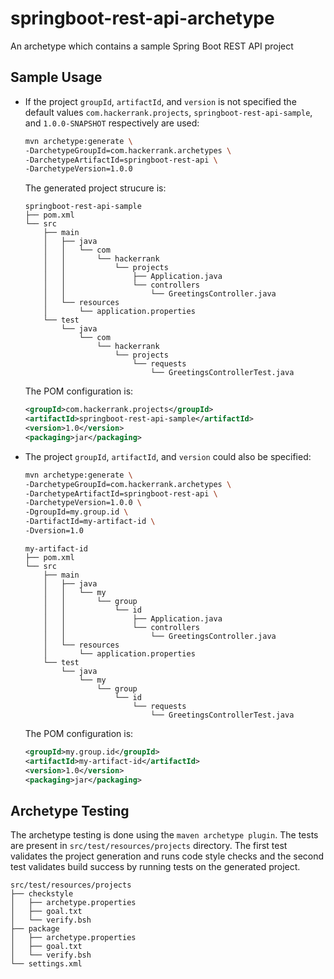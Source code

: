 # springboot-rest-api-archetype
An archetype which contains a sample Spring Boot REST API project

## Sample Usage

- If the project `groupId`, `artifactId`, and `version` is not specified the default values `com.hackerrank.projects`, `springboot-rest-api-sample`, and `1.0.0-SNAPSHOT` respectively are used:

    ```bash
    mvn archetype:generate \
    -DarchetypeGroupId=com.hackerrank.archetypes \
    -DarchetypeArtifactId=springboot-rest-api \
    -DarchetypeVersion=1.0.0
    ```

    The generated project strucure is:

    ```text
    springboot-rest-api-sample
    ├── pom.xml
    └── src
        ├── main
        │   ├── java
        │   │   └── com
        │   │       └── hackerrank
        │   │           └── projects
        │   │               ├── Application.java
        │   │               └── controllers
        │   │                   └── GreetingsController.java
        │   └── resources
        │       └── application.properties
        └── test
            └── java
                └── com
                    └── hackerrank
                        └── projects
                            └── requests
                                └── GreetingsControllerTest.java
    ```

    The POM configuration is:

    ```xml
    <groupId>com.hackerrank.projects</groupId>
    <artifactId>springboot-rest-api-sample</artifactId>
    <version>1.0</version>
    <packaging>jar</packaging>
    ```

- The project `groupId`, `artifactId`, and `version` could also be specified:

    ```bash
    mvn archetype:generate \
    -DarchetypeGroupId=com.hackerrank.archetypes \
    -DarchetypeArtifactId=springboot-rest-api \
    -DarchetypeVersion=1.0.0 \
    -DgroupId=my.group.id \
    -DartifactId=my-artifact-id \
    -Dversion=1.0
    ```

    ```text
    my-artifact-id
    ├── pom.xml
    └── src
        ├── main
        │   ├── java
        │   │   └── my
        │   │       └── group
        │   │           └── id
        │   │               ├── Application.java
        │   │               └── controllers
        │   │                   └── GreetingsController.java
        │   └── resources
        │       └── application.properties
        └── test
            └── java
                └── my
                    └── group
                        └── id
                            └── requests
                                └── GreetingsControllerTest.java
    ```

    The POM configuration is:

    ```xml
    <groupId>my.group.id</groupId>
    <artifactId>my-artifact-id</artifactId>
    <version>1.0</version>
    <packaging>jar</packaging>
    ```

## Archetype Testing
The archetype testing is done using the `maven archetype plugin`. The tests are present in `src/test/resources/projects` directory. The first test validates the project generation and runs code style checks and the second test validates build success by running tests on the generated project.

```text
src/test/resources/projects
├── checkstyle
│   ├── archetype.properties
│   ├── goal.txt
│   └── verify.bsh
├── package
│   ├── archetype.properties
│   ├── goal.txt
│   └── verify.bsh
└── settings.xml
```
